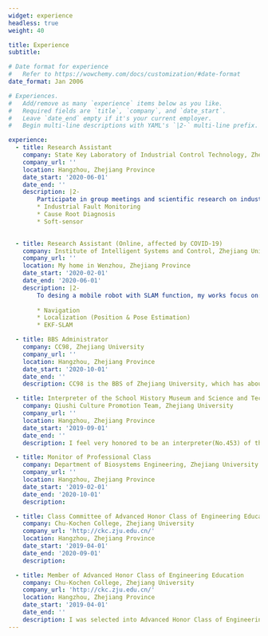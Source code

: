 ```yaml
---
widget: experience
headless: true
weight: 40

title: Experience
subtitle:

# Date format for experience
#   Refer to https://wowchemy.com/docs/customization/#date-format
date_format: Jan 2006

# Experiences.
#   Add/remove as many `experience` items below as you like.
#   Required fields are `title`, `company`, and `date_start`.
#   Leave `date_end` empty if it's your current employer.
#   Begin multi-line descriptions with YAML's `|2-` multi-line prefix.

experience:
  - title: Research Assistant
    company: State Key Laboratory of Industrial Control Technology, Zhejiang University
    company_url: ''
    location: Hangzhou, Zhejiang Province
    date_start: '2020-06-01'
    date_end: ''
    description: |2-
        Participate in group meetings and scientific research on industrial data-driven modeling. The main research areas include:
        * Industrial Fault Monitoring
        * Cause Root Diagnosis
        * Soft-sensor
        

  - title: Research Assistant (Online, affected by COVID-19)
    company: Institute of Intelligent Systems and Control, Zhejiang University
    company_url: ''
    location: My home in Wenzhou, Zhejiang Province
    date_start: '2020-02-01'
    date_end: '2020-06-01'
    description: |2-
        To desing a mobile robot with SLAM function, my works focus on:
        
        * Navigation
        * Localization (Position & Pose Estimation)
        * EKF-SLAM

  - title: BBS Administrator
    company: CC98, Zhejiang University
    company_url: ''
    location: Hangzhou, Zhejiang Province
    date_start: '2020-10-01'
    date_end: ''
    description: CC98 is the BBS of Zhejiang University, which has about 20k daily active users and is very popular among teachers and students. I am mainly responsible for the management of the sector about internship and part-time jobs since 2020.

  - title: Interpreter of the School History Museum and Science and Technology Museum
    company: Qiushi Culture Promotion Team, Zhejiang University
    company_url: ''
    location: Hangzhou, Zhejiang Province
    date_start: '2019-09-01'
    date_end: ''
    description: I feel very honored to be an interpreter(No.453) of the School History Museum and Science and Technology Museum of Zhejiang University. I have introduced the history and achievements of Zhejiang University to freshmen and visiting scholars.

  - title: Monitor of Professional Class
    company: Department of Biosystems Engineering, Zhejiang University
    company_url: ''
    location: Hangzhou, Zhejiang Province
    date_start: '2019-02-01'
    date_end: '2020-10-01'
    description: 

  - title: Class Committee of Advanced Honor Class of Engineering Education
    company: Chu-Kochen College, Zhejiang University
    company_url: 'http://ckc.zju.edu.cn/'
    location: Hangzhou, Zhejiang Province
    date_start: '2019-04-01'
    date_end: '2020-09-01'
    description: 

  - title: Member of Advanced Honor Class of Engineering Education
    company: Chu-Kochen College, Zhejiang University
    company_url: 'http://ckc.zju.edu.cn/'
    location: Hangzhou, Zhejiang Province
    date_start: '2019-04-01'
    date_end: ''
    description: I was selected into Advanced Honor Class of Engineering Education(40 among 4000+ students majoring in Science and Engineering), Chu-Kochen College.
---
```

